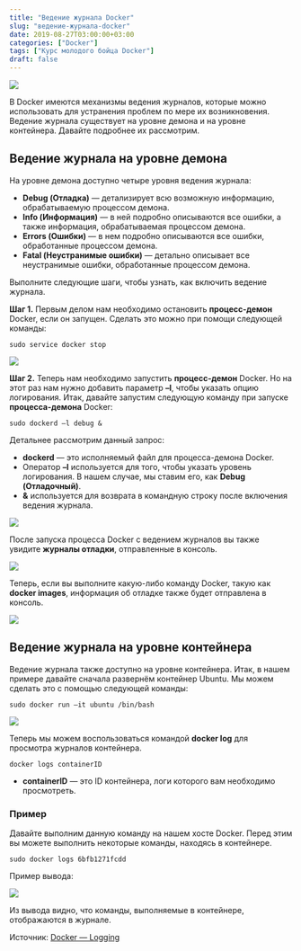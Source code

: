 ```yaml
---
title: "Ведение журнала Docker"
slug: "ведение-журнала-docker"
date: 2019-08-27T03:00:00+03:00
categories: ["Docker"]
tags: ["Курс молодого бойца Docker"]
draft: false
---
```


![](/posts/ведение-журнала-docker/docker27.jpg)

В Docker имеются механизмы ведения журналов, которые можно использовать для устранения проблем по мере их возникновения.
Ведение журнала существует на уровне демона и на уровне контейнера. Давайте подробнее их рассмотрим.

## Ведение журнала на уровне демона

На уровне демона доступно четыре уровня ведения журнала:

- **Debug (Отладка)** — детализирует всю возможную информацию, обрабатываемую процессом демона.
- **Info (Информация)** — в ней подробно описываются все ошибки, а также информация, обрабатываемая процессом демона.
- **Errors (Ошибки)** — в нем подробно описываются все ошибки, обработанные процессом демона.
- **Fatal (Неустранимые ошибки)** — детально описывает все неустранимые ошибки, обработанные процессом демона.

Выполните следующие шаги, чтобы узнать, как включить ведение журнала.

**Шаг 1.** Первым делом нам необходимо остановить **процесс-демон** Docker, если он запущен. Сделать это можно при помощи
следующей команды:

```
sudo service docker stop
```

![](https://i.imgur.com/D7XccLT.jpg)

**Шаг 2.** Теперь нам необходимо запустить **процесс-демон** Docker. Но на этот раз нам нужно добавить параметр **–l**,
чтобы указать опцию логирования. Итак, давайте запустим следующую команду при запуске **процесса-демона** Docker:

```
sudo dockerd –l debug &
```

Детальнее рассмотрим данный запрос:

- **dockerd** — это исполняемый файл для процесса-демона Docker.
- Оператор **–l** используется для того, чтобы указать уровень логирования. В нашем случае, мы ставим его, как **Debug (Отладочный)**.
- **&** используется для возврата в командную строку после включения ведения журнала.

![](https://i.imgur.com/3Kv2SVt.jpg)

После запуска процесса Docker с ведением журналов вы также увидите **журналы отладки**, отправленные в консоль.

![](https://i.imgur.com/sk2i3vF.jpg)

Теперь, если вы выполните какую-либо команду Docker, такую как **docker images**, информация об отладке также будет
отправлена в консоль.

![](https://i.imgur.com/9FCHmk9.jpg)

## Ведение журнала на уровне контейнера

Ведение журнала также доступно на уровне контейнера. Итак, в нашем примере давайте сначала развернём контейнер Ubuntu.
Мы можем сделать это с помощью следующей команды:

```
sudo docker run –it ubuntu /bin/bash
```

![](https://i.imgur.com/KxpLCHm.jpg)

Теперь мы можем воспользоваться командой **docker log** для просмотра журналов контейнера.

```
docker logs containerID
```

- **containerID** — это ID контейнера, логи которого вам необходимо просмотреть.

### Пример

Давайте выполним данную команду на нашем хосте Docker. Перед этим вы можете выполнить некоторые команды, находясь в контейнере.

```
sudo docker logs 6bfb1271fcdd
```

Пример вывода:

![](https://i.imgur.com/zKISQy1.jpg)

Из вывода видно, что команды, выполняемые в контейнере, отображаются в журнале.

Источник: [Docker — Logging](https://www.tutorialspoint.com/docker/docker_logging.htm)
